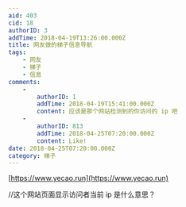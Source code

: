 ```yaml
---
aid: 403
cid: 18
authorID: 3
addTime: 2018-04-19T13:26:00.000Z
title: 网友做的梯子信息导航
tags:
    - 网友
    - 梯子
    - 信息
comments:
    -
        authorID: 1
        addTime: 2018-04-19T15:41:00.000Z
        content: 应该是那个网站检测到的你访问的 ip 吧
    -
        authorID: 813
        addTime: 2018-04-25T07:20:00.000Z
        content: Like!
date: 2018-04-25T07:20:00.000Z
category: 梯子
---
```


[https://www.yecao.run](https://www.yecao.run)

//这个网站页面显示访问者当前 ip 是什么意思？
